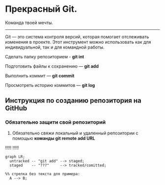 # Прекрасный Git.

Команда твоей мечты.

---

Git —  это система контроля версий, которая помогает отслеживать изменения в проекте.  Этот инструмент можно использовать как для индивидуальной, так и для командной работы.

Сделать папку репозиторием - **git int**

Подготовить файлы к сохранению — **git add**

Выполнить коммит — **git commit**

Просмотреть историю коммитов — **git log**

## **Инструкция по созданию репозитория на GitHub**

### Обязательно защити свой репозиторий ###

1. Обязательно свяжи локальный и удаленный репозитории с помощью ****команды git remote add URL****

!!!!! !!!!!
```mermaid
graph LR;
  untracked -- "git add" --> staged;
  staged    -- "???"     --> tracked/comitted;

%% стрелка без текста для примера: 
  A --> B;
``` 










